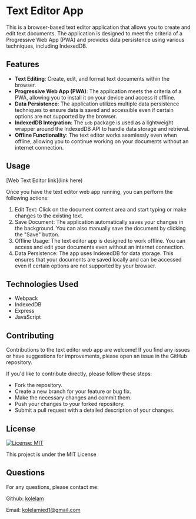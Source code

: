# Text Editor App

This is a browser-based text editor application that allows you to create and edit text documents. The application is designed to meet the criteria of a Progressive Web App (PWA) and provides data persistence using various techniques, including IndexedDB.

## Features

- **Text Editing**: Create, edit, and format text documents within the browser.
- **Progressive Web App (PWA)**: The application meets the criteria of a PWA, allowing you to install it on your device and access it offline.
- **Data Persistence**: The application utilizes multiple data persistence techniques to ensure data is saved and accessible even if certain options are not supported by the browser.
- **IndexedDB Integration**: The `idb` package is used as a lightweight wrapper around the IndexedDB API to handle data storage and retrieval.
- **Offline Functionality**: The text editor works seamlessly even when offline, allowing you to continue working on your documents without an internet connection.

## Usage

[Web Text Editor link](link here)

Once you have the text editor web app running, you can perform the following actions:

1. Edit Text: Click on the document content area and start typing or make changes to the existing text.
2. Save Document: The application automatically saves your changes in the background. You can also manually save the document by clicking the "Save" button.
3. Offline Usage: The text editor app is designed to work offline. You can access and edit your documents even without an internet connection.
4. Data Persistence: The app uses IndexedDB for data storage. This ensures that your documents are saved locally and can be accessed even if certain options are not supported by your browser.

## Technologies Used

- Webpack
- IndexedDB
- Express
- JavaScript

## Contributing

Contributions to the text editor web app are welcome! If you find any issues or have suggestions for improvements, please open an issue in the GitHub repository.

If you'd like to contribute directly, please follow these steps:

- Fork the repository.
- Create a new branch for your feature or bug fix.
- Make the necessary changes and commit them.
- Push your changes to your forked repository.
- Submit a pull request with a detailed description of your changes.

## License

[![License: MIT](https://img.shields.io/badge/License-MIT-yellow.svg)](https://opensource.org/licenses/MIT)

This project is under the MIT License

## Questions
For any questions, please contact me:

Github: [kolelam](https://github.com/kolelam)

Email: kolelamied1@gmail.com